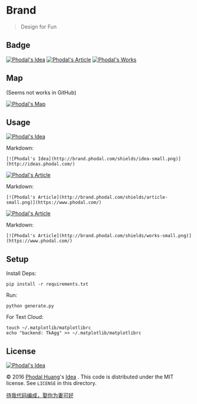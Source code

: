 # Brand

> Design for Fun

Badge
---

[![Phodal's Idea](http://brand.phodal.com/shields/idea.svg)](http://ideas.phodal.com/)
[![Phodal's Article](http://brand.phodal.com/shields/article.svg)](https://www.phodal.com/)
[![Phodal's Works](http://brand.phodal.com/shields/works.svg)](https://www.phodal.com/)

Map
---

(Seems not works in GitHub)

[![Phodal's Map](http://brand.phodal.com/backgrounds/map_with_bg.png)](http://brand.phodal.com/shields/map.svg)

Usage
---

[![Phodal's Idea](http://brand.phodal.com/shields/idea-small.png)](http://ideas.phodal.com/)

Markdown:

    [![Phodal's Idea](http://brand.phodal.com/shields/idea-small.png)](http://ideas.phodal.com/)

[![Phodal's Article](http://brand.phodal.com/shields/article-small.png)](https://www.phodal.com/)

Markdown:

	[![Phodal's Article](http://brand.phodal.com/shields/article-small.png)](https://www.phodal.com/)

[![Phodal's Article](http://brand.phodal.com/shields/works-small.png)](https://www.phodal.com/)

Markdown:

	[![Phodal's Article](http://brand.phodal.com/shields/works-small.png)](https://www.phodal.com/)


Setup
---

Install Deps:

    pip install -r requirements.txt

Run:

	python generate.py

For Text Cloud:

    touch ~/.matplotlib/matplotlibrc
    echo "backend: TkAgg" >> ~/.matplotlib/matplotlibrc

License
---

[![Phodal's Idea](http://brand.phodal.com/shields/idea-small.png)](http://ideas.phodal.com/)

© 2016 [Phodal Huang](https://www.phodal.com)'s [Idea](http://github.com/phodal/ideas)  .  This code is distributed under the MIT license. See `LICENSE` in this directory.

[待我代码编成，娶你为妻可好](http://www.xuntayizhan.com/person/ji-ke-ai-qing-zhi-er-shi-dai-wo-dai-ma-bian-cheng-qu-ni-wei-qi-ke-hao-wan/)

